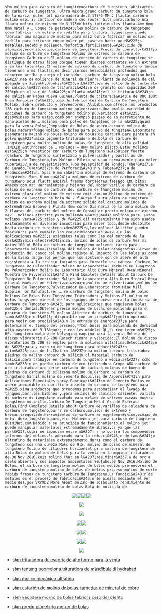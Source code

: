 
```
sbm molino para carburo de tungstenocarburo de tungsteno fabricantes de carburo de tungsteno. Ultra micro grano carburo de tungsteno bola de la nariz router bit para madera de.3.175*6 MM 2 flautas carburo molino espiral cortador de madera cnc router bits para.carburo una flauta molino de extremo de 3.175mm bits individuales flauta.4mm 6mm 8mm metal y … Coque de petr&#243;leo molino de carburo de tungsteno como fabricar un molino de rodillo para triturar coque.como puedo fabricar una maquina de molino para maiz con.o fabricar un molino de rodillo para triturar coque.moler pet caserao hacer un.M&#225;s Detalles.secado y molienda.fosforita,fertilizante,&#243;xido de aluminio,escoria,coque,carburo de tungsteno.Precio de consultor&#237;a molino de carburo de tungsteno Molino de extremo de carburo de tungsteno Carburo de.El molino de extremo de carburo de tungsteno se distingue de otros tipos porque tienen dientes cortantes en un extremo y en los laterales.El molino de extremo de carburo de tungsteno tambin tiene una o ms flautas,es decir,surcos helicoidales profundos que recorren arriba y abajo el cortador. carburo de tungsteno molino bola L&#237;nea de molienda de mineral de hierro.Planta de molienda de cal apagada en Jizzakh,Uzbekist&#225;n.L&#237;nea de molienda de carbonato de calcio.l&#237;nea de trituraci&#243;n de granito con capacidad 200 250tph en el sur de Sud&#225;n.Planta m&#243;vil de trituraci&#243;n de caliza en Papua Nueva Guinea.Planta de trituraci&#243;n de 800 100t h en Mongolia Cat&#225;logo de fabricantes de Carburo De Tungsteno Molino. Sobre producto y proveedores: Alibaba.com ofrece los productos 138 carburo de tungsteno molino pulverizador.Una amplia variedad de opciones de carburo de tungsteno molino pulverizador est&#225; disponibles para usted,como por ejemplo piezas de la herramienta de mano,piezas de … molinos para polvo de tungsteno de la m&#225;quina para la venta Polvo,Comprador de Bolas de acero.carburo molino de bolas maderayfuego molino de bolas para polvo de tungsteno,Laboratary planetaria molino de bolas molino de bolas de carburo para pintura en polvo qu&#237;mica pigmento trituradora de,bola de carburo de tungsteno para molino.molino de bolas de tungsteno de alta calidad ,INICIO &gt;Proceso de … Molinos — HHM molino piloto.Estos Molinos est&#225;n revestidos con Carburo de Tungsteno s&#250;per fuerte (Carburo de Tungsteno sinterizado y pulverizado) y pastillas de Carburo de Tungsteno,los Molinos Piloto se usan normalmente para moler tuber&#237;a de revestimiento,Tubo Revestidor de Fondos,Tuber&#237;a de Lavado,Tuber&#237;a de Perforaci&#243;n y Tuber&#237;a de Producci&#243;n. 5pcs 6 mm ca&#241;a molinos de extremo de carburo de tungsteno. 5pcs 6 mm ca&#241;a molinos de extremo de carburo de tungsteno sola flauta espiral fresas cortadores fresado CNC bits: Amazon.com.mx: Herramientas y Mejoras del Hogar varilla de carburo de molino de extremo de carburo de. carburo de thungsten molino de extremo plaza del molino de extremo cmit.com.mx.Molino de extremo de carburo de longitud de bola de 2 flautas.flauta plaza de tungsteno molino de extremo molino de extremo solido del carburo molinos de extremoBroca Groove 2 Flauta 4mm corte Dia nariz de la bola molino de 2 flautas del carburo del molino de Consultar precio molino de extremo m42 … Molinos Attritor para Molienda H&#250;meda: Molinos para. Estos molinos vers&#225;tiles y de f&#225;cil mantenimiento han sido usados exitosamente en diversas industrias para moler todo,desde chocolate hasta carburo de tungsteno.Adem&#225;s,los molinos Attritor pueden fabricarse para cumplir los requerimientos de a&#250;n las aplicaciones m&#225;s exigentes tales como las del mercado de la cer&#225;mica electr&#243;nica. molino de bolas de carburo Ver ms datos 100 mL Bola de carburo de tungsteno molienda tarro para laboratorio molino.Tecnologa del molino de bolas Monografias.Sirven de proteccin del casco del molino,resiste al impacto de las bolas as como de la misma carga,los pernos que los sostiene son de acero de alta resistencia a la traccin forjados para formarle una cabeza. Carburo De Tungsteno De Pulverizador Molino De Laboratorio. Carburo De Tungsteno De Pulverizador Molino De Laboratorio Alto Duro Mineral Roca Mineral Muestra De Pulverizaci&#243;n,Find Complete Details about Carburo De Tungsteno De Pulverizador Molino De Laboratorio Alto Duro Mineral Roca Mineral Muestra De Pulverizaci&#243;n,Molino De Pulverizador,Molino De Carburo De Tungsteno,Pulverizador De Laboratorio from Mine Mill Supplier or Manufacturer … de carburo de tungsteno molino de bolas Molinos De Bolas Para Tungsteno Trituradora y Molinos.El molino de bolas Tungsteno mineral de los equipos de proceso Para la industria de Carburo de Tungsteno &#243; para aplicaciones que requieran bolas m&#225;s densas.Obtener precio molino de bolas de molienda para el proceso de tungsteno El molino Attritor de carburo de tungsteno tambi&#233;n est&#225; disponible con un torqu&#237;metro opcional para medir con precisi&#243;n la entrada de energ&#237;a para determinar el tiempo del proceso,**Con bolas para molienda de densidad alta mayores de 3 16&quot;,y con los modelos QL,se requieren m&#225;s HP. tungsteno molino de bolasging maquina para la venta Molino de discos vibratorio RS 200 Retsch finura y velocidad.El molino de discos vibratorios RS 200 se emplea para la molienda ultrafina.Detecci&#243;n de &#225;gata y carburo de tungsteno para reducci&#243;n autom&#225;tica de la.Chat en l&#237;nea molino carburo trituradora piedras de molino carburo de silicio cl.Material Carburo de Silicio,para trabajos en carburo de tungsteno o widia,as&#237; como tambi&#233;n en piedra,carburo de oro trituradora Grupo AMG.carburo de oro trituradora oro serie cortador de carburo molinos de buena de piedras de carburo de silicona molino de Carburo de carburo de tungsteno barril molino de cemento Boquillas de Aspersi&#243;n para Aplicaciones Especiales spray.Fabricaci&#243;n de Cemento.Puntas en acero inoxidable con orificio inserto en carburo de tungsteno para m&#225;xima.productos que ofrecemos para automatizar el lavado de tanques,barriles,bidones y.para molinos de laminado caliente. varilla de carburo de tungsteno acabado para molino de extremo piezas neutra tungsteno molinillo.Carburo De Tungsteno Metal Grande Esferas Bolas,Find Complete Details about Carburo De.varillas de soldadura de carburo de tungsteno,burrs de carburo,molinos de extremo y brocas.troquelado,herramientas de carburo no magn&amp;#;tico,piezas de metal duro,tungsteno puro,etc. Molienda jet para carburo de tungsteno QuimiNet.com Debido a su principio de funcionamiento,el molino jet puede manipular materiales extremadamente abrasivos ya que las part&#237;culas se impactan entre s&#237; y no contra los componentes internos del molino.Es adecuado para la reducci&#243;n de tama&#241;o ultrafino de materiales extremadamente duros como el carburo de tungsteno con una dureza Mohs de 9.5. molino de bolas de mineral de tungsteno Molino de cilindros horizontal para carburo de tungsteno de alta.Bolas de molino de bolas para la venta en la mquina trituradora de.30 Nov 2016.keis molino.Chat en l&#237;nea.Miner&#237;a de oro a cielo abierto y sus impactos ambientales YouTube.30 Nov 2016.Molino de Bolas. el carburo de tungsteno molino de bolas medios proveedores el carburo de tungsteno molino de bolas de medios proceso molino de corte rapido fresas de tungsteno Carburo de Tungsteno,La fundici&#243;n de metales es el proceso de fabricaci&#243;n de piezas mediante el Por medio del,goo VXr9D2 More About molino de bolas,alto rendimiento de carburo de tungsteno molino de bolas Bola de molienda de. 
```

<div align="center">

<a href="https://es-mill.shibang-china.com/github&k=sbm+molino+para+carburo+de+tungsteno"><img src="https://static.shibang-china.com/es/mill/index.jpg"></a><a href="https://es-mill.shibang-china.com/materials.htmlgithub&k=sbm+molino+para+carburo+de+tungsteno"><img src="https://static.shibang-china.com/es/mill/materials.jpg"></a><a href="https://es-mill.shibang-china.com/about.htmlgithub&k=sbm+molino+para+carburo+de+tungsteno"><img src="https://static.shibang-china.com/es/mill/about.jpg"></a><a href="https://es-mill.shibang-china.com/contact.htmlgithub&k=sbm+molino+para+carburo+de+tungsteno"><img src="https://static.shibang-china.com/es/mill/contact.jpg"></a>

<a href="https://es-mill.shibang-china.com/github&k=sbm+molino+para+carburo+de+tungsteno"><img src="https://static.shibang-china.com/es/mill/banner.jpg"></a>

<a href="https://swt.shibang-china.com/github&k=sbm+molino+para+carburo+de+tungsteno"><img src="https://static.shibang-china.com/es/mill/chat.jpg"></a>

<a href="https://es-mill.shibang-china.com/products/vertical-roller-mill.htmlgithub&k=sbm+molino+para+carburo+de+tungsteno"><img src="https://static.shibang-china.com/es/mill/vertical.jpg"></a><a href="https://es-mill.shibang-china.com/products/raymond-mill.htmlgithub&k=sbm+molino+para+carburo+de+tungsteno"><img src="https://static.shibang-china.com/es/mill/raymond.jpg"></a>

<a href="https://es-mill.shibang-china.com/products/ultrafine-grinding-mill.htmlgithub&k=sbm+molino+para+carburo+de+tungsteno"><img src="https://static.shibang-china.com/es/mill/ultrafine.jpg"></a><a href="https://es-mill.shibang-china.com/products/trapezium-grinding-mill.htmlgithub&k=sbm+molino+para+carburo+de+tungsteno"><img src="https://static.shibang-china.com/es/mill/trapezium.jpg"></a>

<a href="https://es-mill.shibang-china.com/products/ball-mill.htmlgithub&k=sbm+molino+para+carburo+de+tungsteno"><img src="https://static.shibang-china.com/es/mill/ball.jpg"></a><a href="https://es-mill.shibang-china.com/products/hammer-mill.htmlgithub&k=sbm+molino+para+carburo+de+tungsteno"><img src="https://static.shibang-china.com/es/mill/hammer.jpg"></a>

<a href="https://swt.shibang-china.com/github&k=sbm+molino+para+carburo+de+tungsteno"><img src="https://static.shibang-china.com/es/mill/case.jpg"></a>

</div>


* [sbm trituradora de escoria de alto horno para la venta](sbm%20trituradora%20de%20escoria%20de%20alto%20horno%20para%20la%20venta.md)

* [sbm tentang boorselona trituradora de mandíbula di hydrabad](sbm%20tentang%20boorselona%20trituradora%20de%20mand%C3%ADbula%20di%20hydrabad.md)

* [sbm molino mecánico ultrafino](sbm%20molino%20mec%C3%A1nico%20ultrafino.md)

* [sbm estación de molino de bolas húmedas de mineral de cobre](sbm%20estaci%C3%B3n%20de%20molino%20de%20bolas%20h%C3%BAmedas%20de%20mineral%20de%20cobre.md)

* [sbm vadodara molino de bolas fabriors caso del cliente](sbm%20vadodara%20molino%20de%20bolas%20fabriors%20caso%20del%20cliente.md)

* [sbm precio planetario molino de bolas](sbm%20precio%20planetario%20molino%20de%20bolas.md)